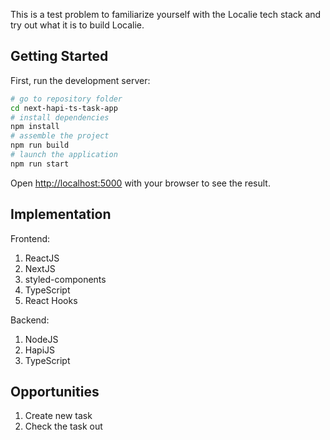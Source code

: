 This is a test problem to familiarize yourself with the Localie tech stack and try out what it is to build Localie.

## Getting Started

First, run the development server:

```bash
# go to repository folder
cd next-hapi-ts-task-app
# install dependencies
npm install
# assemble the project
npm run build
# launch the application
npm run start
```

Open [http://localhost:5000](http://localhost:5000) with your browser to see the result.


## Implementation

Frontend:
1. ReactJS
2. NextJS
3. styled-components
4. TypeScript
5. React Hooks

Backend:
1. NodeJS
2. HapiJS
3. TypeScript

## Opportunities

1. Create new task
2. Check the task out
